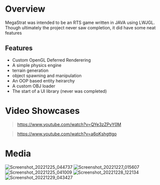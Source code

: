 # Overview
MegaStrat was intended to be an RTS game written in JAVA using LWJGL. Though ultimately the project never saw completion, it did have some neat features

## Features
* Custom OpenGL Deferred Renderering
* A simple physics engine
* terrain generation
* object spawning and manipulation
* An OOP based entity heirarchy
* A custom OBJ loader
* The start of a UI library (never was completed)

# Video Showcases
> https://www.youtube.com/watch?v=QYe3zZPvY0M

> https://www.youtube.com/watch?v=a6oKshgttgo

# Media
![Screenshot_20221225_044737](https://github.com/user-attachments/assets/3afd278d-bca0-46dc-af77-29a3cec8fe62)
![Screenshot_20221227_015607](https://github.com/user-attachments/assets/f93ce09a-dfcc-43c5-b8ce-33f74149aa77)
![Screenshot_20221225_041009](https://github.com/user-attachments/assets/ee5c53eb-4168-42c5-9cee-cdede4740dcc)
![Screenshot_20221228_122134](https://github.com/user-attachments/assets/86591f3a-6f70-4c1b-b179-fe0c5cd97998)
![Screenshot_20221229_043427](https://github.com/user-attachments/assets/8376144c-0fa2-4044-bee2-97799bce8a84)
